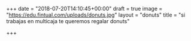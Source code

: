 +++
date = "2018-07-20T14:10:45+00:00"
draft = true
image = "https://edu.fintual.com/uploads/donuts.jpg"
layout = "donuts"
title = "si trabajas en multicaja te queremos regalar donuts"

+++
